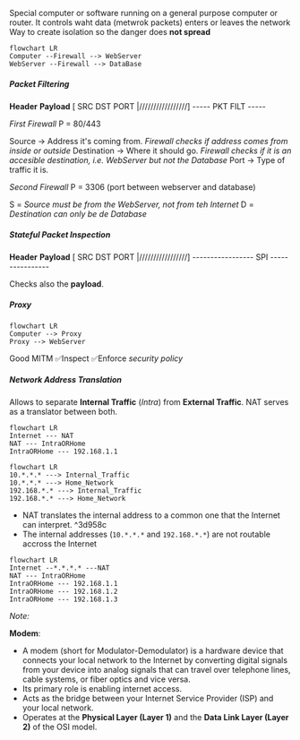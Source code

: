 Special computer or software running on a general purpose computer or router. It controls waht data (metwrok packets) enters or leaves the network
Way to create isolation so the danger does **not spread**

```mermaid
flowchart LR
Computer --Firewall --> WebServer
WebServer --Firewall --> DataBase
```

##### Packet Filtering

**Header**        		   **Payload**
[ SRC   DST  PORT |/////////////////]
----- PKT FILT -----

*First Firewall*
P = 80/443

Source -> Address it's coming from. *Firewall checks if address comes from inside or outside*
Destination -> Where it should go. *Firewall checks if it is an accesible destination, i.e. WebServer but not the Database*
Port -> Type of traffic it is. 

*Second Firewall*
P = 3306 (port between webserver and database)

S = *Source must be from the WebServer, not from teh Internet*
D = *Destination can only be de Database*

##### Stateful Packet Inspection

**Header**        		   **Payload**
[ SRC   DST  PORT |/////////////////]
----------------- SPI ----------------  

Checks also the **payload**.

##### Proxy

```mermaid
flowchart LR
Computer --> Proxy
Proxy --> WebServer
```
Good MITM
✅Inspect
✅Enforce *security policy*

##### Network Address Translation

Allows to separate **Internal Traffic** (*Intra*) from **External Traffic**. NAT serves as a translator between both.

```mermaid
flowchart LR
Internet --- NAT
NAT --- IntraORHome
IntraORHome --- 192.168.1.1
```

```mermaid
flowchart LR
10.*.*.* ---> Internal_Traffic
10.*.*.* ---> Home_Network
192.168.*.* ---> Internal_Traffic
192.168.*.* ---> Home_Network
```

- NAT translates the internal address to a common one that the Internet can interpret. ^3d958c
- The internal addresses (`10.*.*.*` and `192.168.*.*`) are not routable accross the Internet

```mermaid
flowchart LR
Internet --*.*.*.* ---NAT
NAT --- IntraORHome
IntraORHome --- 192.168.1.1
IntraORHome --- 192.168.1.2
IntraORHome --- 192.168.1.3
```


*Note:*

**Modem**:
- A modem (short for Modulator-Demodulator) is a hardware device that connects your local network to the Internet by converting digital signals from your device into analog signals that can travel over telephone lines, cable systems, or fiber optics and vice versa.
- Its primary role is enabling internet access.
- Acts as the bridge between your Internet Service Provider (ISP) and your local network.
- Operates at the **Physical Layer (Layer 1)** and the **Data Link Layer (Layer 2)** of the OSI model.